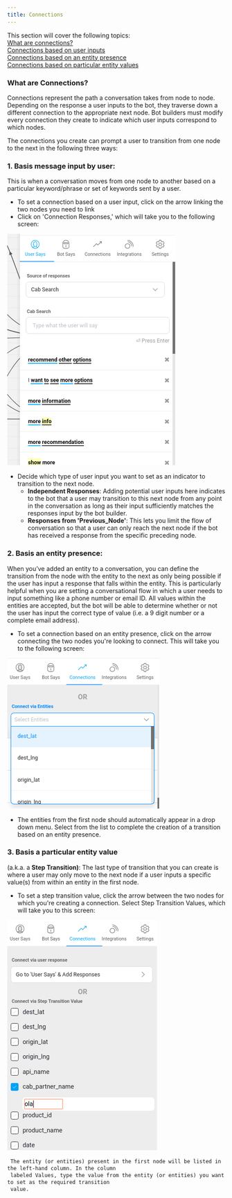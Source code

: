 ```yaml
---
title: Connections
---
```


This section will cover the following topics:  
[What are connections?](#what-are-connections)  
[Connections based on user inputs](#basis-message-input-by-user)  
[Connections based on an entity presence](#basis-an-entity-presence)  
[Connections based on particular entity values](#basis-a-particular-entity-value)

### What are Connections?

Connections represent the path a conversation takes from node to node. Depending on the response a user inputs to the bot, they traverse down a different connection to the appropriate next node. Bot builders must modify every connection they create to indicate which user inputs correspond to which nodes.

The connections you create can prompt a user to transition from one node to the next in the following three ways:

### 1. Basis message input by user:

This is when a conversation moves from one node to another based on a particular keyword/phrase or set of keywords sent by a user.

- To set a connection based on a user input, click on the arrow linking the two nodes you need to link
- Click on 'Connection Responses,' which will take you to the following screen:

![transition connections](/docs/bot-builder/assets/transition_messages.png)

- Decide which type of user input you want to set as an indicator to transition to the next node.
  - **Independent Responses**: Adding potential user inputs here indicates to the bot that a user may transition to this next node from any point in the conversation as long as their input sufficiently matches the responses input by the bot builder.
  - **Responses from 'Previous_Node'**: This lets you limit the flow of conversation so that a user can only reach the next node if the bot has received a response from the specific preceding node.

### 2. Basis an entity presence:

When you’ve added an entity to a conversation, you can define the transition from the node with the entity to the next as only being possible if the user has input a response that falls within the entity. This is particularly helpful when you are setting a conversational flow in which a user needs to input something like a phone number or email ID. All values within the entities are accepted, but the bot will be able to determine whether or not the user has input the correct type of value (i.e. a 9 digit number or a complete email address).

- To set a connection based on an entity presence, click on the arrow connecting the two nodes you're looking to connect. This will take you to the following screen:

![transition entity](/docs/bot-builder/assets/transition_entity.png)

- The entities from the first node should automatically appear in a drop down menu. Select from the list to complete the creation of a transition based on an entity presence.

### 3. Basis a particular entity value

(a.k.a. a **Step Transition)**: The last type of transition that you can create is where a user may only move to the next node if a user inputs a specific value(s) from within an entity in the first node.

- To set a step transition value, click the arrow between the two nodes for which you're creating a connection. Select Step Transition Values, which will take you to this screen:

![transition entity value](/docs/bot-builder/assets/transition_entity_values.png)

     The entity (or entities) present in the first node will be listed in the left-hand column. In the column 
     labeled Values, type the value from the entity (or entities) you want to set as the required transition 
     value.

